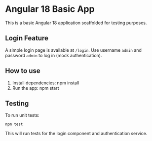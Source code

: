 # Angular 18 Basic App

This is a basic Angular 18 application scaffolded for testing purposes.

## Login Feature

A simple login page is available at `/login`. Use username `admin` and password `admin` to log in (mock authentication).

## How to use

1. Install dependencies:
   npm install
2. Run the app:
   npm start

## Testing

To run unit tests:

    npm test

This will run tests for the login component and authentication service.
